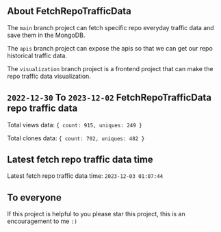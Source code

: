 ## About FetchRepoTrafficData

The `main` branch project can fetch specific repo everyday traffic data and save them in the MongoDB.

The `apis` branch project can expose the apis so that we can get our repo historical traffic data.

The `visualization` branch project is a frontend project that can make the repo traffic data visualization.

## `2022-12-30` To `2023-12-02` FetchRepoTrafficData repo traffic data

Total views data: `{ count: 915, uniques: 249 }`

Total clones data: `{ count: 702, uniques: 482 }`

## Latest fetch repo traffic data time

Latest fetch repo traffic data time: `2023-12-03 01:07:44`

## To everyone

If this project is helpful to you please star this project, this is an encouragement to me `:)`



